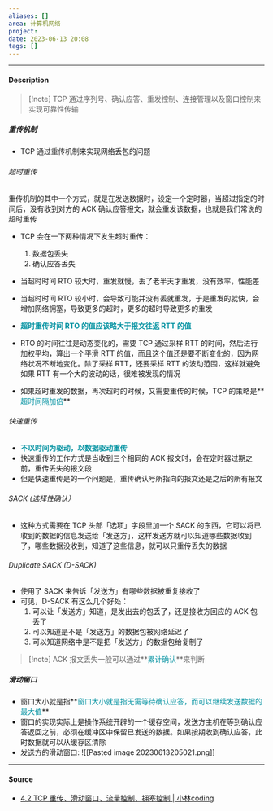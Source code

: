 ```yaml
---
aliases: []
area: 计算机网络
project: 
date: 2023-06-13 20:08
tags: []
---
```

---
#### Description
> [!note] TCP 通过序列号、确认应答、重发控制、连接管理以及窗口控制来实现可靠性传输

##### 重传机制
- TCP 通过重传机制来实现网络丢包的问题
###### 超时重传
重传机制的其中一个方式，就是在发送数据时，设定一个定时器，当超过指定的时间后，没有收到对方的 ACK 确认应答报文，就会重发该数据，也就是我们常说的超时重传

- TCP 会在一下两种情况下发生超时重传：
    1. 数据包丢失
    2. 确认应答丢失

- 当超时时间 RTO 较大时，重发就慢，丢了老半天才重发，没有效率，性能差
- 当超时时间 RTO 较小时，会导致可能并没有丢就重发，于是重发的就快，会增加网络拥塞，导致更多的超时，更多的超时导致更多的重发

- **<font color="#0593A2">超时重传时间 RTO 的值应该略大于报文往返 RTT 的值</font>**

- RTO 的时间往往是动态变化的，需要 TCP 通过采样 RTT 的时间，然后进行加权平均，算出一个平滑 RTT 的值，而且这个值还是要不断变化的，因为网络状况不断地变化。除了采样 RTT，还要采样 RTT 的波动范围，这样就避免如果 RTT 有一个大的波动的话，很难被发现的情况

- 如果超时重发的数据，再次超时的时候，又需要重传的时候，TCP 的策略是**<font color="#0593A2">超时间隔加倍</font>**

###### 快速重传
- **<font color="#0593A2">不以时间为驱动，以数据驱动重传</font>**
- 快速重传的工作方式是当收到三个相同的 ACK 报文时，会在定时器过期之前，重传丢失的报文段
- 但是快速重传是的一个问题是，重传确认号所指向的报文还是之后的所有报文

###### SACK (选择性确认）
- 这种方式需要在 TCP 头部「选项」字段里加一个 SACK 的东西，它可以将已收到的数据的信息发送给「发送方」，这样发送方就可以知道哪些数据收到了，哪些数据没收到，知道了这些信息，就可以只重传丢失的数据

###### Duplicate SACK (D-SACK)
- 使用了 SACK 来告诉「发送方」有哪些数据被重复接收了
- 可见，D-SACK 有这么几个好处：
    1. 可以让「发送方」知道，是发出去的包丢了，还是接收方回应的 ACK 包丢了
    2. 可以知道是不是「发送方」的数据包被网络延迟了
    3. 可以知道网络中是不是把「发送方」的数据包给复制了

> [!note] ACK 报文丢失一般可以通过**<font color="#0593A2">累计确认</font>**来判断

##### 滑动窗口
- 窗口大小就是指**<font color="#0593A2">窗口大小就是指无需等待确认应答，而可以继续发送数据的最大值</font>**
- 窗口的实现实际上是操作系统开辟的一个缓存空间，发送方主机在等到确认应答返回之前，必须在缓冲区中保留已发送的数据。如果按期收到确认应答，此时数据就可以从缓存区清除
- 发送方的滑动窗口:
![[Pasted image 20230613205021.png]]




---
#### Source
- [4.2 TCP 重传、滑动窗口、流量控制、拥塞控制 | 小林coding](https://xiaolincoding.com/network/3_tcp/tcp_feature.html#%E8%B6%85%E6%97%B6%E9%87%8D%E4%BC%A0)